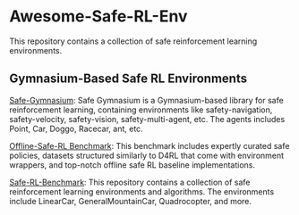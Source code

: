 # Awesome-Safe-RL-Env

This repository contains a collection of safe reinforcement learning environments.

## Gymnasium-Based Safe RL Environments

[Safe-Gymnasium](https://safety-gymnasium.readthedocs.io/en/latest/): Safe Gymnasium is a Gymnasium-based library for safe reinforcement learning, containing environments like safety-navigation, safety-velocity, safety-vision, safety-multi-agent, etc. The agents includes Point, Car, Doggo, Racecar, ant, etc.


[Offline-Safe-RL Benchmark](https://www.offline-saferl.org/): This benchmark includes expertly curated safe policies, datasets structured similarly to D4RL that come with environment wrappers, and top-notch offline safe RL baseline implementations.


[Safe-RL-Benchmark](https://github.com/befelix/Safe-RL-Benchmark): This repository contains a collection of safe reinforcement learning environments and algorithms. The environments include LinearCar, GeneralMountainCar, Quadrocopter, and more.

